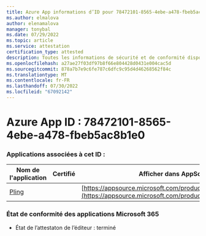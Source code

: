 ```yaml
---
title: Azure App informations d’ID pour 78472101-8565-4ebe-a478-fbeb5ac8b1e0
ms.author: elmalova
author: elenamalova
manager: tonybal
ms.date: 07/29/2022
ms.topic: article
ms.service: attestation
certification_type: attested
description: Toutes les informations de sécurité et de conformité disponibles pour le 78472101-8565-4ebe-a478-fbeb5ac8b1e0.
ms.openlocfilehash: a27ae27f03df97b8f66e804428d0431e004cac5d
ms.sourcegitcommit: 878a7b7e9c6fe787c6dfc9c95d4d46268562f84c
ms.translationtype: MT
ms.contentlocale: fr-FR
ms.lasthandoff: 07/30/2022
ms.locfileid: "67092142"
---
```

# <a name="azure-app-id-78472101-8565-4ebe-a478-fbeb5ac8b1e0"></a>Azure App ID : 78472101-8565-4ebe-a478-fbeb5ac8b1e0


### <a name="apps-associated-with-this-id"></a>Applications associées à cet ID :
| **Nom de l'application** | **Certifié** | **Afficher dans AppSource** |
|--------------|---------------|-----------------------|
| [Pling](../forward/WA200004294.md) |  | [https://appsource.microsoft.com/product/office/WA200004294](https://appsource.microsoft.com/product/office/WA200004294) |

### <a name="microsoft-365-app-compliance-status"></a>État de conformité des applications Microsoft 365
- État de l’attestaton de l’éditeur : terminé
